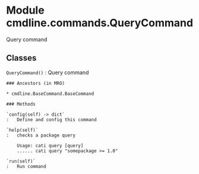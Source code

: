 Module cmdline.commands.QueryCommand
====================================
Query command

Classes
-------

`QueryCommand()`
:   Query command

    ### Ancestors (in MRO)

    * cmdline.BaseCommand.BaseCommand

    ### Methods

    `config(self) ‑> dict`
    :   Define and config this command

    `help(self)`
    :   checks a package query
        
        Usage: cati query [query]
        ...... cati query "somepackage >= 1.0"

    `run(self)`
    :   Run command